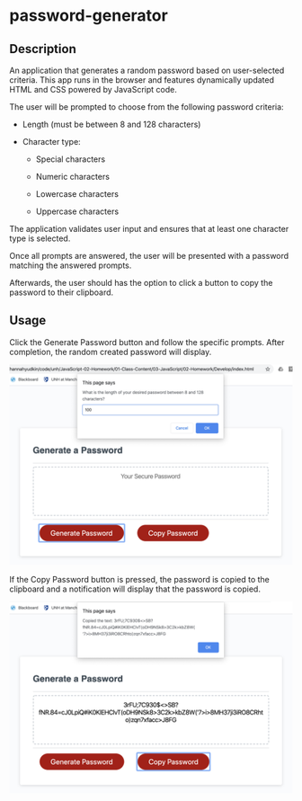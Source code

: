 # password-generator

## Description

An application that generates a random password based on user-selected criteria. This app runs in the browser and features dynamically updated HTML and CSS powered by JavaScript code.

The user will be prompted to choose from the following password criteria:

* Length (must be between 8 and 128 characters)

* Character type:

  * Special characters 

  * Numeric characters

  * Lowercase characters

  * Uppercase characters

The application validates user input and ensures that at least one character type is selected.

Once all prompts are answered, the user will be presented with a password matching the answered prompts.

Afterwards, the user should has the option to click a button to copy the password to their clipboard.

## Usage

Click the Generate Password button and follow the specific prompts. After completion, the random created password will display. 

![Image 1](https://github.com/HannahYudkin/password-generator/blob/master/images/password-generator-1.png)

If the Copy Password button is pressed, the password is copied to the clipboard and a notification will display that the password is copied. 

![Image 2](https://github.com/HannahYudkin/password-generator/blob/master/images/password-generator-2.png)
